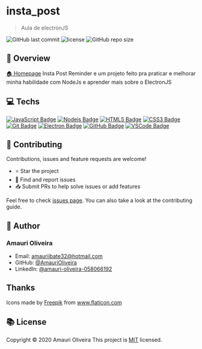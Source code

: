 # insta_post

<!--
![banner](log.com.br)
 -->

> Aula de electronJS

![GitHub last commit](https://img.shields.io/github/last-commit/AmauriOliveira/Aulas-ElectronJS)
![license](https://img.shields.io/github/license/AmauriOliveira/Aulas-ElectronJS)
![GitHub repo size](https://img.shields.io/github/repo-size/AmauriOliveira/Aulas-ElectronJS)

## :telescope: Overview

[🏠 Homepage](https://github.com/AmauriOliveira/Aulas-ElectronJS)
Insta Post Reminder e um projeto feito pra praticar e melhorar minha habilidade com NodeJs e aprender mais sobre o ElectronJS

## :computer: Techs

[![JavaScript Badge](https://img.shields.io/badge/-JavaScript-black?style=flat-square&logo=javascript)](#)
[![Nodejs Badge](https://img.shields.io/badge/-Nodejs-339933?style=flat-square&logo=Node.js&logoColor=white)](#)
[![HTML5 Badge](https://img.shields.io/badge/-HTML5-E34F26?style=flat-square&logo=html5&logoColor=white)](#)
[![CSS3 Badge](https://img.shields.io/badge/-CSS3-1572B6?style=flat-square&logo=css3)](#)
[![Git Badge](https://img.shields.io/badge/-Git-black?style=flat-square&logo=git)](#)
[![Electron Badge](https://img.shields.io/badge/-Electron-47848F?style=flat-square&logo=electron&logoColor=white)](#)
[![GitHub Badge](https://img.shields.io/badge/-GitHub-181717?style=flat-square&logo=github)](#)
[![VSCode Badge](https://img.shields.io/badge/-VSCode-007ACC?style=flat-square&logo=visual-studio-code&logoColor=white)](#)

## :star2: Contributing

Contributions, issues and feature requests are welcome!

- ⭐️ Star the project
- 🐛 Find and report issues
- 📥 Submit PRs to help solve issues or add features

Feel free to check [issues page](https://github.com/AmauriOliveira/Aulas-ElectronJS/issues). You can also take a look at the contributing guide.

## :bow: Author

### **Amauri Oliveira**

- Email: amauriibate32@hotmail.com
- GitHub: [@AmauriOliveira](https://github.com/AmauriOliveira)
- LinkedIn: [@amauri-oliveira-058066192](https://linkedin.com/in/amauri-oliveira-058066192)

## Thanks

<div>Icons made by <a href="https://www.freepik.com" title="Freepik">Freepik</a> from <a href="https://www.flaticon.com/" title="Flaticon">www.flaticon.com</a></div>

## :books: License

Copyright © 2020 Amauri Oliveira
This project is [MIT](license) licensed.
